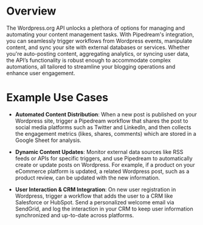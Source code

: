# Overview

The Wordpress.org API unlocks a plethora of options for managing and automating your content management tasks. With Pipedream's integration, you can seamlessly trigger workflows from Wordpress events, manipulate content, and sync your site with external databases or services. Whether you're auto-posting content, aggregating analytics, or syncing user data, the API’s functionality is robust enough to accommodate complex automations, all tailored to streamline your blogging operations and enhance user engagement.

# Example Use Cases

- **Automated Content Distribution**: When a new post is published on your Wordpress site, trigger a Pipedream workflow that shares the post to social media platforms such as Twitter and LinkedIn, and then collects the engagement metrics (likes, shares, comments) which are stored in a Google Sheet for analysis.

- **Dynamic Content Updates**: Monitor external data sources like RSS feeds or APIs for specific triggers, and use Pipedream to automatically create or update posts on Wordpress. For example, if a product on your eCommerce platform is updated, a related Wordpress post, such as a product review, can be updated with the new information.

- **User Interaction & CRM Integration**: On new user registration in Wordpress, trigger a workflow that adds the user to a CRM like Salesforce or HubSpot. Send a personalized welcome email via SendGrid, and log the interaction in your CRM to keep user information synchronized and up-to-date across platforms.
